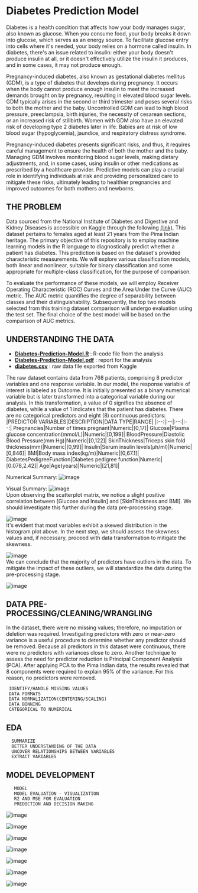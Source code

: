 # Diabetes Prediction Model
<!--Define Diabetes-->
Diabetes is a health condition that affects how your body manages sugar, also known as glucose. When you consume food, your body breaks it down into glucose, which serves as an energy source. To facilitate glucose entry into cells where it's needed, your body relies on a hormone called insulin. In diabetes, there's an issue related to insulin: either your body doesn't produce insulin at all, or it doesn't effectively utilize the insulin it produces, and in some cases, it may not produce enough.
<!--Define GDM-->
Pregnancy-induced diabetes, also known as gestational diabetes mellitus (GDM), is a type of diabetes that develops during pregnancy. It occurs when the body cannot produce enough insulin to meet the increased demands brought on by pregnancy, resulting in elevated blood sugar levels. GDM typically arises in the second or third trimester and poses several risks to both the mother and the baby. Uncontrolled GDM can lead to high blood pressure, preeclampsia, birth injuries, the necessity of cesarean sections, or an increased risk of stillbirth. Women with GDM also have an elevated risk of developing type 2 diabetes later in life. Babies are at risk of low blood sugar (hypoglycemia), jaundice, and respiratory distress syndrome.
<!--Why Predictive Models-->
Pregnancy-induced diabetes presents significant risks, and thus, it requires careful management to ensure the health of both the mother and the baby. Managing GDM involves monitoring blood sugar levels, making dietary adjustments, and, in some cases, using insulin or other medications as prescribed by a healthcare provider. Predictive models can play a crucial role in identifying individuals at risk and providing personalized care to mitigate these risks, ultimately leading to healthier pregnancies and improved outcomes for both mothers and newborns.


## THE PROBLEM
<!--Objective-->
Data sourced from the National Institute of Diabetes and Digestive and Kidney Diseases is accessible on Kaggle through the following [(link)](https://www.kaggle.com/datasets/uciml/pima-indians-diabetes-database "Kaggle Link to the Dataset"). This dataset pertains to females aged at least 21 years from the Pima Indian heritage. The primary objective of this repository is to employ machine learning models in the R language to diagnostically predict whether a patient has diabetes. This prediction is based on the dataset's provided characteristic measurements. We will explore various classification models, both linear and nonlinear, suitable for binary classification and some appropriate for multiple-class classification, for the purpose of comparison.
<!--Evaluation Criteria-->
To evaluate the performance of these models, we will employ Receiver Operating Characteristic (ROC) Curves and the Area Under the Curve (AUC) metric. The AUC metric quantifies the degree of separability between classes and their distinguishability. Subsequently, the top two models selected from this training dataset comparison will undergo evaluation using the test set. The final choice of the best model will be based on the comparison of AUC metrics.


## UNDERSTANDING THE DATA
<!--Files in the Repository-->
- **[Diabetes-Prediction-Model.R](https://github.com/anil023/R_Diabetes-Prediction-Model/blob/fd39aeecc75a8d1fda166d1b0c648c6e55619c49/Diabetes-Prediction-Model.R "Link to the File")** : R-code file from the analysis
- **[Diabetes-Prediction-Model.pdf](https://github.com/anil023/R_Diabetes-Prediction-Model/blob/fd39aeecc75a8d1fda166d1b0c648c6e55619c49/Diabetes-Prediction-Model.pdf "Link to the File")** : report for the analysis
- **[diabetes.csv](https://github.com/anil023/R_Diabetes-Prediction-Model/blob/fd39aeecc75a8d1fda166d1b0c648c6e55619c49/diabetes.csv "Link to the File")** : raw data file exported from Kaggle
<!--Data Types-->
The raw dataset contains data from 768 patients, comprising 8 predictor variables and one response variable. In our model, the response variable of interest is labeled as Outcome. It is initially presented as a binary numerical variable but is later transformed into a categorical variable during our analysis. In this transformation, a value of 0 signifies the absence of diabetes, while a value of 1 indicates that the patient has diabetes. There are no categorical predictors and eight (8) continuous predictors: 
|PREDICTOR VARIABLES|DESCRIPTION|DATA TYPE|RANGE|
|:--:|:--|:--:|:--:|
Pregnancies|Number of times pregnant|Numeric|[0,17]|
Glucose|Plasma glucose concentration(mmol/L)|Numeric|[0,199]|
BloodPressure|Diastolic Blood Pressure(mm Hg)|Numeric|[0,122]|
SkinThickness|Triceps skin fold thickness(mm)|Numeric|[0,99]|
Insulin|Serum insulin levels(µh/ml)|Numeric|[0,846]|
BMI|Body mass index(kg/m)|Numeric|[0,67.1]|
DiabetesPedigreeFunction|Diabetes pedigree function|Numeric|[0.078,2.42]|
Age|Age(years)|Numeric|[21,81]|
<!--Data Distribution-->
Numerical Summary:
![image](https://github.com/anil023/R_Diabetes-Prediction-Model/assets/19195341/d9772cc5-99a6-48de-9d1f-87f18a46380b "Numerical Summary of all Variables")  
  
Visual Summary:
![image](https://github.com/anil023/R_Diabetes-Prediction-Model/assets/19195341/de8a5227-185f-42d8-be2d-be310a3eedf9 "Scatter-Plot Matrix")  
Upon observing the scatterplot matrix, we notice a slight positive correlation between [Glucose and Insulin] and [SkinThickness and BMI]. We should investigate this further during the data pre-processing stage.  

![image](https://github.com/anil023/R_Diabetes-Prediction-Model/assets/19195341/2d94504d-b05b-4e85-acf5-56ab10a617a2 "Histogram of Predictors")  
It's evident that most variables exhibit a skewed distribution in the histogram plot above. In the next step, we should assess the skewness values and, if necessary, proceed with data transformation to mitigate the skewness.  

![image](https://github.com/anil023/R_Diabetes-Prediction-Model/assets/19195341/2164886c-cd16-40be-8d00-54f4bdad3226 "BoxPlot of Predictors")  
We can conclude that the majority of predictors have outliers in the data. To mitigate the impact of these outliers, we will standardize the data during the pre-processing stage.  

![image](https://github.com/anil023/R_Diabetes-Prediction-Model/assets/19195341/87bb5d28-23bf-4360-9c29-1de6e4330662 "Response Variable: Distributions")  


## DATA PRE-PROCESSING/CLEANING/WRANGLING

In the dataset, there were no missing values; therefore, no imputation or deletion was required. Investigating predictors with zero or near-zero variance is a useful procedure to determine whether any predictor should be removed. Because all predictors in this dataset were continuous, there were no predictors with variances close to zero. Another technique to assess the need for predictor reduction is Principal Component Analysis (PCA). After applying PCA to the Pima Indian data, the results revealed that 8 components were required to explain 95% of the variance. For this reason, no predictors were removed.

     IDENTIFY/HANDLE MISSING VALUES
     DATA FORMATS
     DATA NORMALIZATION(CENTERING/SCALING) 
     DATA BINNING
     CATEGORICAL TO NUMERICAL













## EDA
      SUMMARIZE
      BETTER UNDERSTANDING OF THE DATA
      UNCOVER RELATIONSHIPS BETWEEN VARIABLES
      EXTRACT VARIABLES

## MODEL DEVELOPMENT
       MODEL
       MODEL EVALUATION - VISUALIZATION
       R2 AND MSE FOR EVALUATION
       PREDICTION AND DECISION MAKING


![image](https://github.com/anil023/R_Diabetes-Prediction-Model/assets/19195341/1f8b046b-f4aa-48b7-8392-c8b9d8e6bf8c "Correlation Plot")

![image](https://github.com/anil023/R_Diabetes-Prediction-Model/assets/19195341/b85903bf-823e-40c3-83e7-73f299c43482 "Histogram: After Transformation")

![image](https://github.com/anil023/R_Diabetes-Prediction-Model/assets/19195341/d26f51da-724c-424e-9348-66d87babcd49 "Scatter=Plot for Transformed Variables")

![image](https://github.com/anil023/R_Diabetes-Prediction-Model/assets/19195341/0b1de3f8-3beb-439e-bbc3-0915d18ad3db "Histogram: After Transformation")

![image](https://github.com/anil023/R_Diabetes-Prediction-Model/assets/19195341/a27612e2-d566-4ee9-b310-28790eec0711 "BoxPlot: After Transformation")

![image](https://github.com/anil023/R_Diabetes-Prediction-Model/assets/19195341/9f2319ca-d04c-475c-8a46-172943e3cc42 "Training: ROC Curve Comparison")

![image](https://github.com/anil023/R_Diabetes-Prediction-Model/assets/19195341/8337828a-6de7-4d54-a917-8b80b2f0aaa0 "Testing: ROC Curve Comparison")
